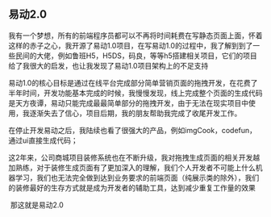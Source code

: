## 易动2.0

​	我有一个梦想，所有的前端程序员都可以不再将时间耗费在写静态页面上面，怀着这样的赤子之心，我开源了易动1.0项目，在写易动1.0的过程中，我了解到到了一些民间的大佬，例如鲁班H5，H5DS，码良，等等h5搭建相关项目，它们的项目给了我很大的启发，也让我发现了易动1.0项目架构上的不足支持

​	易动1.0的核心目标是通过在线平台完成部分简单营销页面的拖拽开发，在花费了半年时间，开发功能基本完成的时候，我慢慢发现，线上完成整个页面的生成代码是天方夜谭，易动只能完成最最简单部分的拖拽开发，由于无法在现实项目中使用，我逐渐失去了信心，项目后期，我的朋友帮助我完成了收尾开发工作。

​	在停止开发易动之后，我陆续也看了很强大的产品，例如imgCook，codefun，通过ui直接生成代码；

​	这2年来，公司商城项目装修系统也在不断升级，我对拖拽生成页面的相关开发越加熟练，对于装修生成页面有了更加深入的理解，我们个人开发者不可能上什么机器学习，我们也无法完全做到达到业务要求的前端页面（纯展示类的除外），我们的装修最好的生存方式就是成为开发者的辅助工具，达到减少重复工作量的效果

​	那这就是易动2.0
